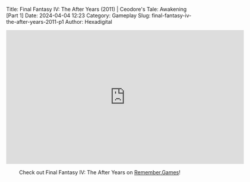 Title: Final Fantasy IV: The After Years (2011) | Ceodore's Tale: Awakening [Part 1]
Date: 2024-04-04 12:23
Category: Gameplay
Slug: final-fantasy-iv-the-after-years-2011-p1
Author: Hexadigital

<center><iframe src="https://www.youtube.com/embed/CBH8Q8D7f7A?feature=oembed" allow="accelerometer; autoplay; encrypted-media; gyroscope; picture-in-picture" width="640" height="360" frameborder="0"></iframe>

Check out Final Fantasy IV: The After Years on [Remember.Games](https://remember.games/game/7757/final-fantasy-iv-the-complete-collection/)!</center>